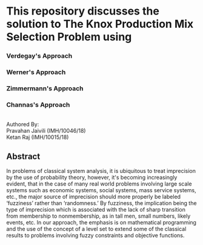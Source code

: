 # This repository discusses the solution to The Knox Production Mix Selection Problem using 
### Verdegay's Approach 
### Werner's Approach 
### Zimmermann's Approach 
### Channas's Approach

<br /> Authored By:
<br /> Pravahan Jaivili   	(IMH/10046/18)
<br /> Ketan Raj 		        (IMH/10015/18)


## Abstract 
In problems of classical system analysis, it is ubiquitous to treat imprecision by the use of probability theory, however, it's becoming increasingly evident, that in the case of many real world problems involving large scale systems such as economic systems, social systems, mass service systems, etc., the major source of imprecision should more properly be labeled ‘fuzziness’ rather than ‘randomness.’ By fuzziness, the implication being the type of imprecision which is associated with the lack of sharp transition from membership to nonmembership, as in tall men, small numbers, likely events, etc. In our approach, the emphasis is on mathematical programming and the use of the concept of a level set to extend some of the classical results to problems involving fuzzy constraints and objective functions.
